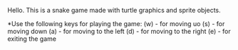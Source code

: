 Hello. This is a snake game made with turtle graphics and sprite objects.

*Use the following keys for playing the game:
(w) - for moving uo
(s) - for moving down
(a) - for moving to the left
(d) - for moving to the right
(e) - for exiting the game
